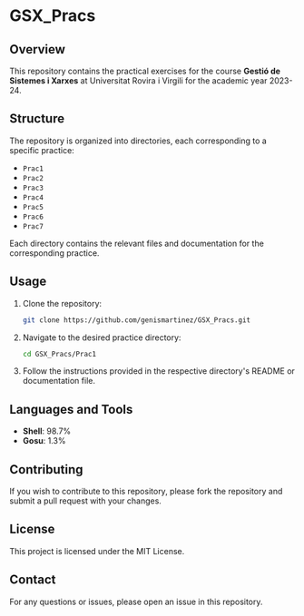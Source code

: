 
# GSX_Pracs

## Overview
This repository contains the practical exercises for the course **Gestió de Sistemes i Xarxes** at Universitat Rovira i Virgili for the academic year 2023-24.

## Structure
The repository is organized into directories, each corresponding to a specific practice:
- `Prac1`
- `Prac2`
- `Prac3`
- `Prac4`
- `Prac5`
- `Prac6`
- `Prac7`

Each directory contains the relevant files and documentation for the corresponding practice.

## Usage
1. Clone the repository:
   ```bash
   git clone https://github.com/genismartinez/GSX_Pracs.git
   ```
2. Navigate to the desired practice directory:
   ```bash
   cd GSX_Pracs/Prac1
   ```
3. Follow the instructions provided in the respective directory's README or documentation file.

## Languages and Tools
- **Shell**: 98.7%
- **Gosu**: 1.3%

## Contributing
If you wish to contribute to this repository, please fork the repository and submit a pull request with your changes.

## License
This project is licensed under the MIT License.

## Contact
For any questions or issues, please open an issue in this repository.
